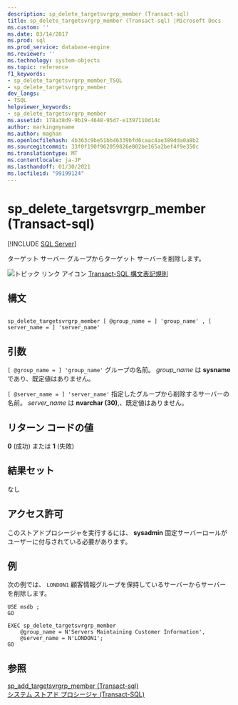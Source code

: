 ```yaml
---
description: sp_delete_targetsvrgrp_member (Transact-sql)
title: sp_delete_targetsvrgrp_member (Transact-sql) |Microsoft Docs
ms.custom: ''
ms.date: 03/14/2017
ms.prod: sql
ms.prod_service: database-engine
ms.reviewer: ''
ms.technology: system-objects
ms.topic: reference
f1_keywords:
- sp_delete_targetsvrgrp_member_TSQL
- sp_delete_targetsvrgrp_member
dev_langs:
- TSQL
helpviewer_keywords:
- sp_delete_targetsvrgrp_member
ms.assetid: 178a38d9-9b19-4648-95d7-e1397110d14c
author: markingmyname
ms.author: maghan
ms.openlocfilehash: 4b363c9be51bb46339bfd6caac4ae389dda0a8b2
ms.sourcegitcommit: 33f0f190f962059826e002be165a2bef4f9e350c
ms.translationtype: MT
ms.contentlocale: ja-JP
ms.lasthandoff: 01/30/2021
ms.locfileid: "99199124"
---
```

# <a name="sp_delete_targetsvrgrp_member-transact-sql"></a>sp_delete_targetsvrgrp_member (Transact-sql)
[!INCLUDE [SQL Server](../../includes/applies-to-version/sqlserver.md)]

  ターゲット サーバー グループからターゲット サーバーを削除します。  
  
 ![トピック リンク アイコン](../../database-engine/configure-windows/media/topic-link.gif "トピック リンク アイコン") [Transact-SQL 構文表記規則](../../t-sql/language-elements/transact-sql-syntax-conventions-transact-sql.md)  
  
## <a name="syntax"></a>構文  
  
```  
  
sp_delete_targetsvrgrp_member [ @group_name = ] 'group_name' , [ server_name = ] 'server_name'   
```  
  
## <a name="arguments"></a>引数  
`[ @group_name = ] 'group_name'` グループの名前。 *group_name* は **sysname** であり、既定値はありません。  
  
`[ @server_name = ] 'server_name'` 指定したグループから削除するサーバーの名前。 *server_name* は **nvarchar (30)**,、既定値はありません。  
  
## <a name="return-code-values"></a>リターン コードの値  
 **0** (成功) または **1** (失敗)  
  
## <a name="result-sets"></a>結果セット  
 なし  
  
## <a name="permissions"></a>アクセス許可  
 このストアドプロシージャを実行するには、 **sysadmin** 固定サーバーロールがユーザーに付与されている必要があります。  
  
## <a name="examples"></a>例  
 次の例では、 `LONDON1` 顧客情報グループを保持しているサーバーからサーバーを削除します。  
  
```  
USE msdb ;  
GO  
  
EXEC sp_delete_targetsvrgrp_member   
    @group_name = N'Servers Maintaining Customer Information',  
    @server_name = N'LONDON1';  
GO  
```  
  
## <a name="see-also"></a>参照  
 [sp_add_targetsvrgrp_member &#40;Transact-sql&#41;](../../relational-databases/system-stored-procedures/sp-add-targetsvrgrp-member-transact-sql.md)   
 [システム ストアド プロシージャ &#40;Transact-SQL&#41;](../../relational-databases/system-stored-procedures/system-stored-procedures-transact-sql.md)  
  
  
